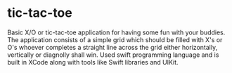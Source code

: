 # tic-tac-toe

Basic X/O or tic-tac-toe application for having some fun with your buddies. The application consists of a simple grid which should be filled with X's or O's whoever completes a straight line across the grid either horizontally, vertically or diagnolly shall win. Used swift programming language and is built in XCode along with tools like Swift libraries and UIKit. 
